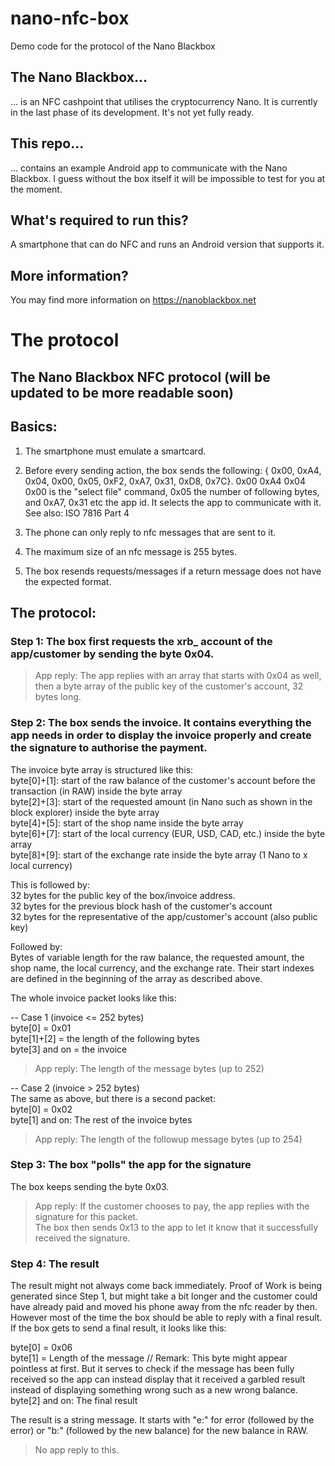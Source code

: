 # nano-nfc-box
Demo code for the protocol of the Nano Blackbox

## The Nano Blackbox...
... is an NFC cashpoint that utilises the cryptocurrency Nano. It is currently in the last phase of its development. It's not yet fully ready.

## This repo...
... contains an example Android app to communicate with the Nano Blackbox. I guess without the box itself it will be impossible to test for you at the moment.

## What's required to run this?
A smartphone that can do NFC and runs an Android version that supports it.  

## More information?
You may find more information on https://nanoblackbox.net

# The protocol

## The Nano Blackbox NFC protocol (will be updated to be more readable soon)

## Basics: 

1. The smartphone must emulate a smartcard.

2. Before every sending action, the box sends the following: { 0x00, 0xA4, 0x04, 0x00, 0x05, 0xF2, 0xA7, 0x31, 0xD8, 0x7C}.
0x00 0xA4 0x04 0x00 is the "select file" command, 0x05 the number of following bytes, and 0xA7, 0x31 etc the app id. It selects the app to communicate with it.
See also: ISO 7816 Part 4

3. The phone can only reply to nfc messages that are sent to it.

4. The maximum size of an nfc message is 255 bytes.

5. The box resends requests/messages if a return message does not have the expected format.

## The protocol:

### Step 1: The box first requests the xrb_ account of the app/customer by sending the byte 0x04.
> App reply: The app replies with an array that starts with 0x04 as well, then a byte array of the public key of the customer's account, 32 bytes long.

### Step 2: The box sends the invoice. It contains everything the app needs in order to display the invoice properly and create the signature to authorise the payment.  

The invoice byte array is structured like this:  
byte[0]+[1]: start of the raw balance of the customer's account before the transaction (in RAW) inside the byte array  
byte[2]+[3]: start of the requested amount (in Nano such as shown in the block explorer) inside the byte array  
byte[4]+[5]: start of the shop name inside the byte array  
byte[6]+[7]: start of the local currency (EUR, USD, CAD, etc.) inside the byte array  
byte[8]+[9]: start of the exchange rate inside the byte array (1 Nano to x local currency)  
  
This is followed by:  
32 bytes for the public key of the box/invoice address.  
32 bytes for the previous block hash of the customer's account  
32 bytes for the representative of the app/customer's account (also public key)  
  
Followed by:  
Bytes of variable length for the raw balance, the requested amount, the shop name, the local currency, and the exchange rate. Their start indexes are defined in the beginning of the array as described above.  
  
The whole invoice packet looks like this:  
  
-- Case 1 (invoice <= 252 bytes)  
byte[0] = 0x01  
byte[1]+[2] = the length of the following bytes  
byte[3] and on = the invoice  
> App reply: The length of the message bytes (up to 252)  
  
-- Case 2 (invoice > 252 bytes)  
The same as above, but there is a second packet:  
byte[0] = 0x02  
byte[1] and on: The rest of the invoice bytes  
> App reply: The length of the followup message bytes (up to 254)  
  
### Step 3: The box "polls" the app for the signature  
  
The box keeps sending the byte 0x03.  
> App reply: If the customer chooses to pay, the app replies with the signature for this packet.  
> The box then sends 0x13 to the app to let it know that it successfully received the signature.
  
### Step 4: The result   
  
The result might not always come back immediately. Proof of Work is being generated since Step 1, but might take a bit longer and the customer could have already paid and moved his phone away from the nfc reader by then. However most of the time the box should be able to reply with a final result. If the box gets to send a final result, it looks like this:  
  
byte[0] = 0x06  
byte[1] = Length of the message // Remark: This byte might appear pointless at first. But it serves to check if the message has been fully received so the app can instead display that it received a garbled result instead of displaying something wrong such as a new wrong balance.  
byte[2] and on: The final result  

The result is a string message. It starts with "e:" for error (followed by the error) or "b:" (followed by the new balance) for the new balance in RAW.  
  
> No app reply to this.
